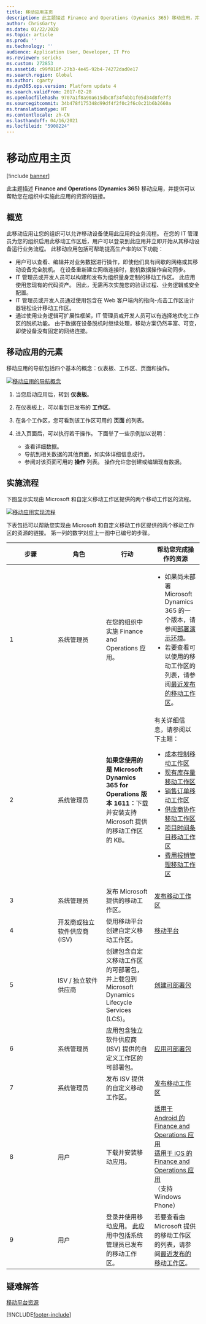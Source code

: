 ```yaml
---
title: 移动应用主页
description: 此主题描述 Finance and Operations (Dynamics 365) 移动应用，并提供可以帮助您在组织中实施此应用的资源的链接。
author: ChrisGarty
ms.date: 01/22/2020
ms.topic: article
ms.prod: ''
ms.technology: ''
audience: Application User, Developer, IT Pro
ms.reviewer: sericks
ms.custom: 272853
ms.assetid: c99f818f-27b3-4e45-92b4-74272dad0e17
ms.search.region: Global
ms.author: cgarty
ms.dyn365.ops.version: Platform update 4
ms.search.validFrom: 2017-02-28
ms.openlocfilehash: 9707a1f8a90a615dbc8f34f4bb1f05d34d8fe7f3
ms.sourcegitcommit: 34b478f175348d99df4f2f0c2f6c0c21b6b2660a
ms.translationtype: HT
ms.contentlocale: zh-CN
ms.lasthandoff: 04/16/2021
ms.locfileid: "5908224"
---
```

# <a name="mobile-app-home-page"></a>移动应用主页

[!include [banner](../includes/banner.md)]

此主题描述 **Finance and Operations (Dynamics 365)** 移动应用，并提供可以帮助您在组织中实施此应用的资源的链接。

<a name="overview"></a>概览
--------

此移动应用让您的组织可以允许移动设备使用此应用的业务流程。 在您的 IT 管理员为您的组织启用此移动工作区后，用户可以登录到此应用并立即开始从其移动设备运行业务流程。 此移动应用包括可帮助提高生产率的以下功能：

- 用户可以查看、编辑并对业务数据进行操作，即使他们具有间歇的网络或其移动设备完全脱机。 在设备重新建立网络连接时，脱机数据操作自动同步。
- IT 管理员或开发人员可以构建和发布为组织量身定制的移动工作区。 此应用使用您现有的代码资产。 因此，无需再次实施您的验证过程、业务逻辑或安全配置。
- IT 管理员或开发人员通过使用包含在 Web 客户端内的指向-点击工作区设计器轻松设计移动工作区。
- 通过使用业务逻辑可扩展性框架，IT 管理员或开发人员可以有选择地优化工作区的脱机功能。 由于数据在设备脱机时继续处理，移动方案仍然丰富、可变，即使设备没有固定的网络连接。

## <a name="elements-of-the-mobile-app"></a>移动应用的元素
移动应用的导航包括四个基本的概念：仪表板、工作区、页面和操作。 

[![移动应用的导航概念](./media/mobilephoneapp1-1024x536.png)](./media/mobilephoneapp1.png)

1. 当您启动应用后，转到 **仪表板**。
2. 在仪表板上，可以看到已发布的 **工作区**。
3. 在各个工作区，您可看到该工作区可用的 **页面** 的列表。
4. 进入页面后，可以执行若干操作。 下面举了一些示例加以说明：

    - 查看详细数据。
    - 导航到相关数据的其他页面，如实体详细信息或行。
    - 参阅对该页面可用的 **操作** 列表。 操作允许您创建或编辑现有数据。

## <a name="implementation-process"></a>实施流程
下图显示实现由 Microsoft 和自定义移动工作区提供的两个移动工作区的流程。 

[![移动应用实现流程](./media/Mobile-implementation-process-5.png)](./media/Mobile-implementation-process-5.png)

下表包括可以帮助您实现由 Microsoft 和自定义移动工作区提供的两个移动工作区的资源的链接。 第一列的数字对应上一图中已编号的步骤。

<table>
<colgroup>
<col width="25%" />
<col width="25%" />
<col width="25%" />
<col width="25%" />
</colgroup>
<thead>
<tr class="header">
<th>步骤</th>
<th>角色</th>
<th>行动</th>
<th>帮助您完成操作的资源</th>
</tr>
</thead>
<tbody>
<tr class="odd">
<td>1</td>
<td>系统管理员</td>
<td>在您的组织中实施 Finance and Operations 应用。</td>
<td><ul><li>如果尚未部署 Microsoft Dynamics 365 的一个版本，请参阅<a href="../deployment/deploy-demo-environment.md">部署演示环境</a>。</li><li>若要查看可以使用的移动工作区的列表，请参阅<a href="mobile-workspaces-released.md">最近发布的移动工作区</a>。</li></ul></td>
</tr>
<tr class="even">
<td>2</td>
<td>系统管理员</td>
<td><strong>如果您使用的是 Microsoft Dynamics 365 for Operations 版本 1611：</strong>下载并安装支持 Microsoft 提供的移动工作区的 KB。</td>
<td>有关详细信息，请参阅以下主题：
<ul>

<li><a href="../../../finance/cost-accounting/cost-controlling-mobile-workspace.md">成本控制移动工作区</a></li>
<li><a href="../../../supply-chain/inventory/inventory-on-hand-mobile-workspace.md">现有库存量移动工作区</a></li>
<li><a href="../../../supply-chain/sales-marketing/sales-orders-mobile-workspace.md">销售订单移动工作区</a></li>
<li><a href="../../../supply-chain/procurement/vendor-collaboration-mobile-workspace.md">供应商协作移动工作区</a></li>
<li><a href="/dynamics365/project-operations/prod-pma/project-time-entry-mobile-workspace">项目时间条目移动工作区</a></li>
<li><a href="/dynamics365/project-operations/prod-exp/expense-management-mobile-workspace">费用报销管理移动工作区</a></li>

</ul></td>
</tr>
<tr class="odd">
<td>3</td>
<td>系统管理员</td>
<td>发布 Microsoft 提供的移动工作区。</td>
<td><a href="publish-mobile-workspace.md">发布移动工作区</a>
</td>
</tr>
<tr class="even">
<td>4</td>
<td>开发商或独立软件供应商 (ISV)</td>
<td>使用移动平台创建自定义移动工作区。</td>
<td><a href="platform/mobile-platform-home-page.md">移动平台</a></td>
</tr>
<tr class="odd">
<td>5</td>
<td>ISV / 独立软件供应商</td>
<td>创建包含自定义移动工作区的可部署包，并上载包到 Microsoft Dynamics Lifecycle Services (LCS)。</td>
<td><a href="../deployment/create-apply-deployable-package.md">创建可部署包</a></td>
</tr>
<tr class="even">
<td>6</td>
<td>系统管理员</td>
<td>应用包含独立软件供应商 (ISV) 提供的自定义工作区的可部署包。</td>
<td><a href="../deployment/apply-deployable-package-system.md">应用可部署包</a></td>
</tr>
<tr class="odd">
<td>7</td>
<td>系统管理员</td>
<td>发布 ISV 提供的自定义移动工作区。</td>
<td><a href="publish-mobile-workspace.md">发布移动工作区</a></td>
</tr>
<tr class="even">
<td>8</td>
<td>用户</td>
<td>下载并安装移动应用。</td>
<td>
<a href="https://go.microsoft.com/fwlink/?linkid=850662">适用于 Android 的 Finance and Operations 应用</a><BR/>
<a href="https://go.microsoft.com/fwlink/?linkid=850663">适用于 iOS 的 Finance and Operations 应用</a><BR/>
（支持 Windows Phone）
</td>
</tr>
<tr class="odd">
<td>9</td>
<td>用户</td>
<td>登录并使用移动应用。 此应用中包括系统管理员已发布的移动工作区。</td>
<td>若要查看由 Microsoft 提供的移动工作区的列表，请参阅<a href="mobile-workspaces-released.md">最近发布的移动工作区</a>。
</td>
</tr>
</tbody>
</table>

## <a name="troubleshooting"></a>疑难解答
[移动平台资源](platform/mobile-platform-home-page.md#troubleshooting-the-app)


[!INCLUDE[footer-include](../../../includes/footer-banner.md)]